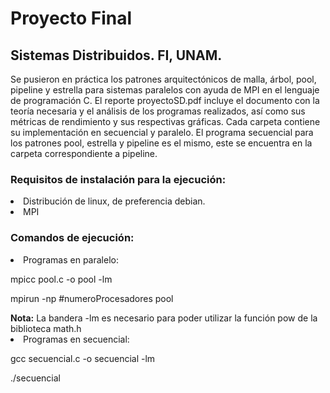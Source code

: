 # Proyecto Final 
## Sistemas Distribuidos. FI, UNAM.
<p>Se pusieron en práctica los patrones arquitectónicos de malla, árbol, pool, pipeline y estrella para sistemas paralelos 
con ayuda de MPI en el lenguaje de programación C.
El reporte proyectoSD.pdf incluye el documento con la teoría necesaria y el análisis de los programas realizados, así como sus métricas
de rendimiento y sus respectivas gráficas.
Cada carpeta contiene su implementación en secuencial y paralelo. El programa secuencial para los patrones pool, estrella y pipeline 
es el mismo, este se encuentra en la carpeta correspondiente a pipeline.</p>

### Requisitos de instalación para la ejecución:
<li>Distribución de linux, de preferencia debian.</li>
<li>MPI</li>

### Comandos de ejecución:
<li>Programas en paralelo:
<p>mpicc pool.c -o pool -lm</p>
<p>mpirun -np #numeroProcesadores pool</p></li>
<strong>Nota:</strong> La bandera -lm es necesario para poder utilizar la función pow de la biblioteca math.h
<li>Programas en secuencial:
<p>gcc secuencial.c -o secuencial -lm</p>
<p>./secuencial</p></li>

